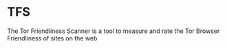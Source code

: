 # TFS
The Tor Friendliness Scanner is a tool to measure and rate the Tor Browser Friendliness of sites on the web

